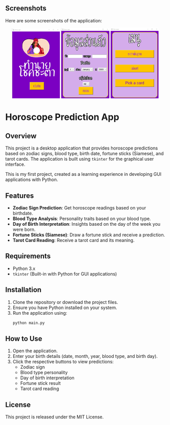 ## Screenshots

Here are some screenshots of the application:

<p align="center">
  <img src="screenshot1.jpg" width="30%">
  <img src="screenshot2.jpg" width="30%">
  <img src="screenshot3.jpg" width="30%">
</p>


# Horoscope Prediction App

## Overview

This project is a desktop application that provides horoscope predictions based on zodiac signs, blood type, birth date, fortune sticks (Siamese), and tarot cards. The application is built using `tkinter` for the graphical user interface.

This is my first project, created as a learning experience in developing GUI applications with Python.

## Features

- **Zodiac Sign Prediction**: Get horoscope readings based on your birthdate.
- **Blood Type Analysis**: Personality traits based on your blood type.
- **Day of Birth Interpretation**: Insights based on the day of the week you were born.
- **Fortune Sticks (Siamese)**: Draw a fortune stick and receive a prediction.
- **Tarot Card Reading**: Receive a tarot card and its meaning.

## Requirements

- Python 3.x
- `tkinter` (Built-in with Python for GUI applications)

## Installation

1. Clone the repository or download the project files.
2. Ensure you have Python installed on your system.
3. Run the application using:
   ```sh
   python main.py
   ```

## How to Use

1. Open the application.
2. Enter your birth details (date, month, year, blood type, and birth day).
3. Click the respective buttons to view predictions:
   - Zodiac sign
   - Blood type personality
   - Day of birth interpretation
   - Fortune stick result
   - Tarot card reading

## License

This project is released under the MIT License.

